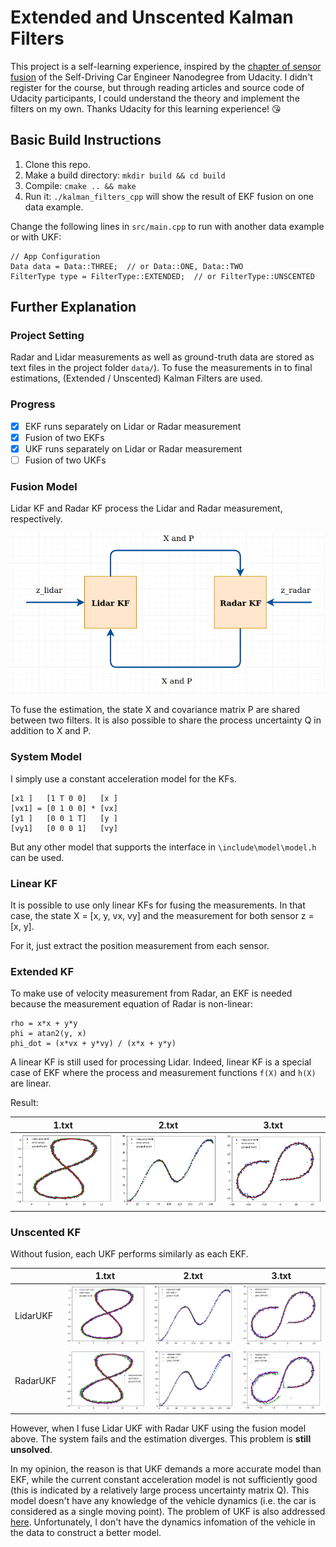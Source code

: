 # Extended and Unscented Kalman Filters

This project is a self-learning experience, inspired by the
[chapter of sensor fusion](https://www.udacity.com/course/self-driving-car-engineer-nanodegree--nd013) 
of the Self-Driving Car Engineer Nanodegree from Udacity.
I didn't register for the course, but through reading articles and source code
of Udacity participants, I could understand the theory and implement the filters 
on my own. Thanks Udacity for this learning experience! :kissing_heart:

## Basic Build Instructions

1. Clone this repo.
2. Make a build directory: `mkdir build && cd build`
3. Compile: `cmake .. && make`
4. Run it: `./kalman_filters_cpp` will show the result of EKF fusion on one data example.

Change the following lines in `src/main.cpp` to run with another data example 
or with UKF:
```
// App Configuration
Data data = Data::THREE;  // or Data::ONE, Data::TWO
FilterType type = FilterType::EXTENDED;  // or FilterType::UNSCENTED
```

## Further Explanation

### Project Setting

Radar and Lidar measurements as well as ground-truth data are stored as text files 
in the project folder `data/`). To fuse the measurements in to final estimations,
(Extended / Unscented) Kalman Filters are used.

### Progress

- [x] EKF runs separately on Lidar or Radar measurement
- [x] Fusion of two EKFs
- [x] UKF runs separately on Lidar or Radar measurement
- [ ] Fusion of two UKFs

### Fusion Model

Lidar KF and Radar KF process the Lidar and Radar measurement, respectively.

![Fusion Model](out/fusion.png)

To fuse the estimation, the state X and covariance matrix P are shared between 
two filters. It is also possible to share the process uncertainty Q in addition 
to X and P.

### System Model

I simply use a constant acceleration model for the KFs.
```
[x1 ]   [1 T 0 0]   [x ]
[vx1] = [0 1 0 0] * [vx]
[y1 ]   [0 0 1 T]   [y ]
[vy1]   [0 0 0 1]   [vy]
```
But any other model that supports the interface in `\include\model\model.h` can be used.

### Linear KF

It is possible to use only linear KFs for fusing the measurements. In that case,
the state X = [x, y, vx, vy] and the measurement for both sensor z = [x, y].

For it, just extract the position measurement from each sensor.

### Extended KF

To make use of velocity measurement from Radar, an EKF is needed because the 
measurement equation of Radar is non-linear:
```
rho = x*x + y*y
phi = atan2(y, x)
phi_dot = (x*vx + y*vy) / (x*x + y*y)
```

A linear KF is still used for processing Lidar. Indeed, linear KF is a special case
of EKF where the process and measurement functions `f(X)` and `h(X)` are linear.

Result:

| 1.txt | 2.txt | 3.txt |
| --- | --- | --- |
| ![1](out/ekf_fusion_1.png) | ![2](out/ekf_fusion_2.png) | ![3](out/ekf_fusion_3.png)|

### Unscented KF

Without fusion, each UKF performs similarly as each EKF.

|          | 1.txt | 2.txt | 3.txt |
| ---      | ---- | --- | --- |
| LidarUKF | ![1](out/ukf_laser_1.png) | ![2](out/ukf_laser_2.png) | ![3](out/ukf_laser_3.png)|
| RadarUKF | ![1](out/ukf_radar_1.png) | ![2](out/ukf_radar_2.png) | ![3](out/ukf_radar_3.png)|

However, when I fuse Lidar UKF with Radar UKF using the fusion model above. The 
system fails and the estimation diverges. This problem is **still unsolved**.

In my opinion, the reason is that UKF demands a more accurate model than EKF, while
the current constant acceleration model is not sufficiently good (this is indicated
by a relatively large process uncertainty matrix Q). This model doesn't have any 
knowledge of the vehicle dynamics (i.e. the car is considered as a single moving point). 
The problem of UKF is also addressed
[here](https://www.semanticscholar.org/paper/A-Robust-Adaptive-Unscented-Kalman-Filter-for-with-Zheng-Fu/d89165e037fd75bb24ef7a442ead7ec23b312460).
Unfortunately, I don't have the dynamics infomation of the vehicle in the data 
to construct a better model.
 

